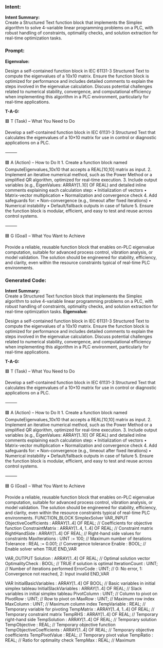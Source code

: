### Intent:
**Intent Summary:**  
Create a Structured Text function block that implements the Simplex algorithm to solve 4-variable linear programming problems on a PLC, with robust handling of constraints, optimality checks, and solution extraction for real-time optimization tasks.

### Prompt:
**Eigenvalue:**

Design a self-contained function block in IEC 61131-3 Structured Text to compute the eigenvalues of a 10x10 matrix. Ensure the function block is optimized for performance and includes detailed comments to explain the steps involved in the eigenvalue calculation. Discuss potential challenges related to numerical stability, convergence, and computational efficiency when implementing this algorithm in a PLC environment, particularly for real-time applications.

**T-A-G:**

🟥 T (Task) – What You Need to Do

Develop a self-contained function block in IEC 61131-3 Structured Text that calculates the eigenvalues of a 10×10 matrix for use in control or diagnostic applications on a PLC.

⸻

🟩 A (Action) – How to Do It
	1.	Create a function block named ComputeEigenvalues_10x10 that accepts a REAL[10,10] matrix as input.
	2.	Implement an iterative numerical method, such as the Power Method or a simplified QR algorithm, optimized for real-time execution.
	3.	Include output variables (e.g., EigenValues: ARRAY[1..10] OF REAL) and detailed inline comments explaining each calculation step:
	•	Initialization of vectors
	•	Matrix-vector multiplication
	•	Normalization and convergence check
	4.	Add safeguards for:
	•	Non-convergence (e.g., timeout after fixed iterations)
	•	Numerical instability
	•	Default/fallback outputs in case of failure
	5.	Ensure the function block is modular, efficient, and easy to test and reuse across control systems.

⸻

🟦 G (Goal) – What You Want to Achieve

Provide a reliable, reusable function block that enables on-PLC eigenvalue computation, suitable for advanced process control, vibration analysis, or model validation. The solution should be engineered for stability, efficiency, and clarity, even within the resource constraints typical of real-time PLC environments.

### Generated Code:
**Intent Summary:**  
Create a Structured Text function block that implements the Simplex algorithm to solve 4-variable linear programming problems on a PLC, with robust handling of constraints, optimality checks, and solution extraction for real-time optimization tasks.
**Eigenvalue:**

Design a self-contained function block in IEC 61131-3 Structured Text to compute the eigenvalues of a 10x10 matrix. Ensure the function block is optimized for performance and includes detailed comments to explain the steps involved in the eigenvalue calculation. Discuss potential challenges related to numerical stability, convergence, and computational efficiency when implementing this algorithm in a PLC environment, particularly for real-time applications.

**T-A-G:**

🟥 T (Task) – What You Need to Do

Develop a self-contained function block in IEC 61131-3 Structured Text that calculates the eigenvalues of a 10×10 matrix for use in control or diagnostic applications on a PLC.

⸻

🟩 A (Action) – How to Do It
	1.	Create a function block named ComputeEigenvalues_10x10 that accepts a REAL[10,10] matrix as input.
	2.	Implement an iterative numerical method, such as the Power Method or a simplified QR algorithm, optimized for real-time execution.
	3.	Include output variables (e.g., EigenValues: ARRAY[1..10] OF REAL) and detailed inline comments explaining each calculation step:
	•	Initialization of vectors
	•	Matrix-vector multiplication
	•	Normalization and convergence check
	4.	Add safeguards for:
	•	Non-convergence (e.g., timeout after fixed iterations)
	•	Numerical instability
	•	Default/fallback outputs in case of failure
	5.	Ensure the function block is modular, efficient, and easy to test and reuse across control systems.

⸻

🟦 G (Goal) – What You Want to Achieve

Provide a reliable, reusable function block that enables on-PLC eigenvalue computation, suitable for advanced process control, vibration analysis, or model validation. The solution should be engineered for stability, efficiency, and clarity, even within the resource constraints typical of real-time PLC environments.
FUNCTION_BLOCK SimplexSolver
VAR_INPUT
    ObjectiveCoefficients : ARRAY[1..4] OF REAL; // Coefficients for objective function
    ConstraintMatrix : ARRAY[1..4, 1..4] OF REAL; // Constraint matrix
    RightHandSide : ARRAY[1..4] OF REAL; // Right-hand side values for constraints
    MaxIterations : UINT := 100; // Maximum number of iterations
    Tolerance : REAL := 0.001; // Convergence tolerance
    Enable : BOOL; // Enable solver when TRUE
END_VAR

VAR_OUTPUT
    Solution : ARRAY[1..4] OF REAL; // Optimal solution vector
    OptimalityCheck : BOOL; // TRUE if solution is optimal
    IterationCount : UINT; // Number of iterations performed
    ErrorCode : UINT; // 0: No error, 1: Convergence not reached, 2: Input invalid
END_VAR

VAR
    InitialBasicVariables : ARRAY[1..4] OF BOOL; // Basic variables in initial simplex tableau
    InitialSlackVariables : ARRAY[1..4] OF REAL; // Slack variables in initial simplex tableau
    PivotColumn : UINT; // Column to pivot on
    PivotRow : UINT; // Row to pivot on
    MaxRow : UINT; // Maximum row index
    MaxColumn : UINT; // Maximum column index
    TempVariable : REAL; // Temporary variable for pivoting
    TempMatrix : ARRAY[1..4, 1..4] OF REAL; // Temporary constraint matrix
    TempRHS : ARRAY[1..4] OF REAL; // Temporary right-hand side
    TempSolution : ARRAY[1..4] OF REAL; // Temporary solution
    TempObjective : REAL; // Temporary objective function
    TempObjectiveCoefficients : ARRAY[1..4] OF REAL; // Temporary objective coefficients
    TempPivotValue : REAL; // Temporary pivot value
    TempRatio : REAL; // Ratio for optimality check
    TempMax : REAL; // Maximum
